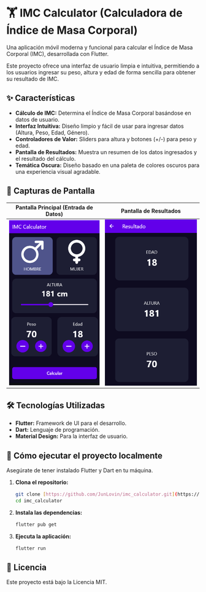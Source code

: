 # 🏋️ IMC Calculator (Calculadora de Índice de Masa Corporal)

Una aplicación móvil moderna y funcional para calcular el Índice de Masa Corporal (IMC), desarrollada con Flutter.

Este proyecto ofrece una interfaz de usuario limpia e intuitiva, permitiendo a los usuarios ingresar su peso, altura y edad de forma sencilla para obtener su resultado de IMC.

## ✨ Características

- **Cálculo de IMC:** Determina el Índice de Masa Corporal basándose en datos de usuario.
- **Interfaz Intuitiva:** Diseño limpio y fácil de usar para ingresar datos (Altura, Peso, Edad, Género).
- **Controladores de Valor:** Sliders para altura y botones (+/-) para peso y edad.
- **Pantalla de Resultados:** Muestra un resumen de los datos ingresados y el resultado del cálculo.
- **Temática Oscura:** Diseño basado en una paleta de colores oscuros para una experiencia visual agradable.

## 📸 Capturas de Pantalla

| Pantalla Principal (Entrada de Datos) | Pantalla de Resultados |
| :---: | :---: |
| <img src="public/screenshot_home.png" alt="Captura de la pantalla principal del IMC Calculator" width="300"/> | <img src="public/screenshot_results.png" alt="Captura de la pantalla de resultados del IMC Calculator" width="300"/> |

## 🛠️ Tecnologías Utilizadas

- **Flutter:** Framework de UI para el desarrollo.
- **Dart:** Lenguaje de programación.
- **Material Design:** Para la interfaz de usuario.

## 🚀 Cómo ejecutar el proyecto localmente

Asegúrate de tener instalado Flutter y Dart en tu máquina.

1.  **Clona el repositorio:**
    ```bash
    git clone [https://github.com/JunLovin/imc_calculator.git](https://github.com/JunLovin/imc_calculator.git)
    cd imc_calculator
    ```

2.  **Instala las dependencias:**
    ```bash
    flutter pub get
    ```

3.  **Ejecuta la aplicación:**
    ```bash
    flutter run
    ```

## 📝 Licencia

Este proyecto está bajo la Licencia MIT.